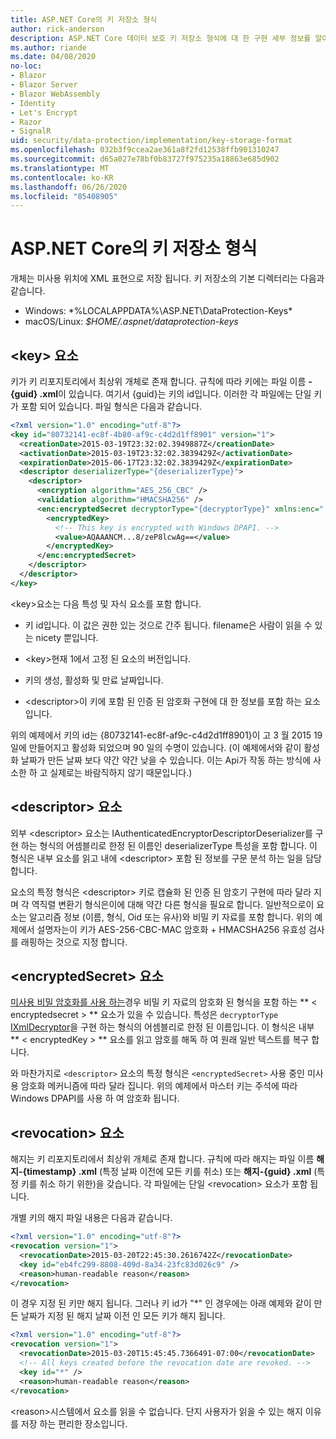 ```yaml
---
title: ASP.NET Core의 키 저장소 형식
author: rick-anderson
description: ASP.NET Core 데이터 보호 키 저장소 형식에 대 한 구현 세부 정보를 알아봅니다.
ms.author: riande
ms.date: 04/08/2020
no-loc:
- Blazor
- Blazor Server
- Blazor WebAssembly
- Identity
- Let's Encrypt
- Razor
- SignalR
uid: security/data-protection/implementation/key-storage-format
ms.openlocfilehash: 032b3f9ccea2ae361a8f2fd12538ffb901310247
ms.sourcegitcommit: d65a027e78bf0b83727f975235a18863e685d902
ms.translationtype: MT
ms.contentlocale: ko-KR
ms.lasthandoff: 06/26/2020
ms.locfileid: "85408905"
---
```

# <a name="key-storage-format-in-aspnet-core"></a>ASP.NET Core의 키 저장소 형식

<a name="data-protection-implementation-key-storage-format"></a>

개체는 미사용 위치에 XML 표현으로 저장 됩니다. 키 저장소의 기본 디렉터리는 다음과 같습니다.

* Windows: *%LOCALAPPDATA%\ASP.NET\DataProtection-Keys\*
* macOS/Linux: *$HOME/.aspnet/dataprotection-keys*

## <a name="the-key-element"></a>\<key> 요소

키가 키 리포지토리에서 최상위 개체로 존재 합니다. 규칙에 따라 키에는 파일 이름 **-{guid} .xml**이 있습니다. 여기서 {guid}는 키의 id입니다. 이러한 각 파일에는 단일 키가 포함 되어 있습니다. 파일 형식은 다음과 같습니다.

```xml
<?xml version="1.0" encoding="utf-8"?>
<key id="80732141-ec8f-4b80-af9c-c4d2d1ff8901" version="1">
  <creationDate>2015-03-19T23:32:02.3949887Z</creationDate>
  <activationDate>2015-03-19T23:32:02.3839429Z</activationDate>
  <expirationDate>2015-06-17T23:32:02.3839429Z</expirationDate>
  <descriptor deserializerType="{deserializerType}">
    <descriptor>
      <encryption algorithm="AES_256_CBC" />
      <validation algorithm="HMACSHA256" />
      <enc:encryptedSecret decryptorType="{decryptorType}" xmlns:enc="...">
        <encryptedKey>
          <!-- This key is encrypted with Windows DPAPI. -->
          <value>AQAAANCM...8/zeP8lcwAg==</value>
        </encryptedKey>
      </enc:encryptedSecret>
    </descriptor>
  </descriptor>
</key>
```

\<key>요소는 다음 특성 및 자식 요소를 포함 합니다.

* 키 id입니다. 이 값은 권한 있는 것으로 간주 됩니다. filename은 사람이 읽을 수 있는 nicety 뿐입니다.

* \<key>현재 1에서 고정 된 요소의 버전입니다.

* 키의 생성, 활성화 및 만료 날짜입니다.

* \<descriptor>이 키에 포함 된 인증 된 암호화 구현에 대 한 정보를 포함 하는 요소입니다.

위의 예제에서 키의 id는 {80732141-ec8f-af9c-c4d2d1ff8901}이 고 3 월 2015 19 일에 만들어지고 활성화 되었으며 90 일의 수명이 있습니다. (이 예제에서와 같이 활성화 날짜가 만든 날짜 보다 약간 약간 낮을 수 있습니다. 이는 Api가 작동 하는 방식에 사소한 하 고 실제로는 바람직하지 않기 때문입니다.)

## <a name="the-descriptor-element"></a>\<descriptor> 요소

외부 \<descriptor> 요소는 IAuthenticatedEncryptorDescriptorDeserializer를 구현 하는 형식의 어셈블리로 한정 된 이름인 deserializerType 특성을 포함 합니다. 이 형식은 내부 요소를 읽고 내에 \<descriptor> 포함 된 정보를 구문 분석 하는 일을 담당 합니다.

요소의 특정 형식은 \<descriptor> 키로 캡슐화 된 인증 된 암호기 구현에 따라 달라 지 며 각 역직렬 변환기 형식은이에 대해 약간 다른 형식을 필요로 합니다. 일반적으로이 요소는 알고리즘 정보 (이름, 형식, Oid 또는 유사)와 비밀 키 자료를 포함 합니다. 위의 예제에서 설명자는이 키가 AES-256-CBC-MAC 암호화 + HMACSHA256 유효성 검사를 래핑하는 것으로 지정 합니다.

## <a name="the-encryptedsecret-element"></a>\<encryptedSecret> 요소

[미사용 비밀 암호화를 사용 하는](xref:security/data-protection/implementation/key-encryption-at-rest)경우 비밀 키 자료의 암호화 된 형식을 포함 하는 ** &lt; encryptedsecret &gt; ** 요소가 있을 수 있습니다. 특성은 `decryptorType` [IXmlDecryptor](/dotnet/api/microsoft.aspnetcore.dataprotection.xmlencryption.ixmldecryptor)을 구현 하는 형식의 어셈블리로 한정 된 이름입니다. 이 형식은 내부 ** &lt; encryptedKey &gt; ** 요소를 읽고 암호를 해독 하 여 원래 일반 텍스트를 복구 합니다.

와 마찬가지로 `<descriptor>` 요소의 특정 형식은 `<encryptedSecret>` 사용 중인 미사용 암호화 메커니즘에 따라 달라 집니다. 위의 예제에서 마스터 키는 주석에 따라 Windows DPAPI를 사용 하 여 암호화 됩니다.

## <a name="the-revocation-element"></a>\<revocation> 요소

해지는 키 리포지토리에서 최상위 개체로 존재 합니다. 규칙에 따라 해지는 파일 이름 **해지-{timestamp} .xml** (특정 날짜 이전에 모든 키를 취소) 또는 **해지-{guid} .xml** (특정 키를 취소 하기 위한)을 갖습니다. 각 파일에는 단일 \<revocation> 요소가 포함 됩니다.

개별 키의 해지 파일 내용은 다음과 같습니다.

```xml
<?xml version="1.0" encoding="utf-8"?>
<revocation version="1">
  <revocationDate>2015-03-20T22:45:30.2616742Z</revocationDate>
  <key id="eb4fc299-8808-409d-8a34-23fc83d026c9" />
  <reason>human-readable reason</reason>
</revocation>
```

이 경우 지정 된 키만 해지 됩니다. 그러나 키 id가 "*" 인 경우에는 아래 예제와 같이 만든 날짜가 지정 된 해지 날짜 이전 인 모든 키가 해지 됩니다.

```xml
<?xml version="1.0" encoding="utf-8"?>
<revocation version="1">
  <revocationDate>2015-03-20T15:45:45.7366491-07:00</revocationDate>
  <!-- All keys created before the revocation date are revoked. -->
  <key id="*" />
  <reason>human-readable reason</reason>
</revocation>
```

\<reason>시스템에서 요소를 읽을 수 없습니다. 단지 사용자가 읽을 수 있는 해지 이유를 저장 하는 편리한 장소입니다.
